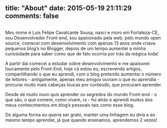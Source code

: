 title: "About"
date: 2015-05-19 21:11:29
comments: false
---
<img class='bio-photo-about' src="/images/header/bio-photo.jpg" alt="">

Meu nome é Luis Felipe Cavalcante Sousa, nasci e moro em Fortaleza-CE, sou Desenvolvedor Front-end, sou apaixonado pela web, pelo mundo open source, comecei com desenvolvimento com apenas 13 anos onde criava pequenos blog’s no Blogger, depois de um tempo aumentei a minha curiosidade para saber como que de fato ocorria por trás da mágica toda!


A partir daí comecei a estudar sobre desenvolvimento e me apaixonei loucamente pelo Front-End, hoje cá estou eu, escrevendo artigos, compartilhando o que eu aprendi, com o blog pretendo aumentar o número de leitores - antigamente, apenas meu amigos ouviam o que eu aprendia - procurar muito mais cabeças loucas por conteúdo, que procuram aprender.


Desde de muito novo quis aprender os segredos do mundo Front-end - o que são, o que comem, como vivem, rs - fui atrás e aprendi muitos dos meus conhecimentos em blog’s pessoais tais como esse blog.


De alguma forma eu queria ser grato, manter uma linhagem eu diria e ao mesmo tempo aprender, já que quando ensinamos, aprendemos 2 vezes!

